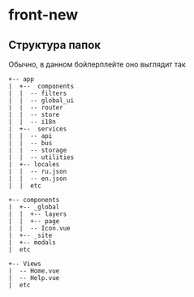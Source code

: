 # front-new

## Структура папок

Обычно, в данном бойлерплейте оно выглядит так

```
+-- app
|  +--  components
|  |  -- filters
|  |  -- global_ui
|  |  -- router
|  |  -- store
|  |  -- i18n
|  +--  services
|  |  -- api
|  |  -- bus
|  |  -- storage
|  |  -- utilities
|  +-- locales
|  |  -- ru.json
|  |  -- en.json
|  |  etc

+-- components
|  +-- _global
|  |  +-- layers
|  |  +-- page
|  |  -- Icon.vue
|  +-- _site
|  +-- modals
|  etc

+-- Views
|  -- Home.vue
|  -- Help.vue
|  etc
```